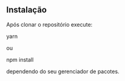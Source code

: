 ## Instalação

Após clonar o repositório execute:

  yarn

ou

  npm install
  
 dependendo do seu gerenciador de pacotes.
